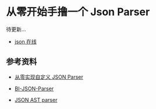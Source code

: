 # 从零开始手撸一个 Json Parser

待更新...

- [json 在线](https://astexplorer.net/#/gist/6e328cf76a27ca85e552c9cb583cdd74/1077c8842337972509a29bc9063d17bf90a1a492)

## 参考资料

- [从零实现自定义 JSON Parser]()

- [BI-JSON-Parser](https://github.com/xff1874/BI-JSON-Parser)

- [JSON AST parser](https://github.com/vtrushin/json-to-ast)
